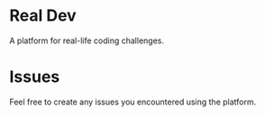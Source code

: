 # Real Dev

A platform for real-life coding challenges.

# Issues

Feel free to create any issues you encountered using the platform.
